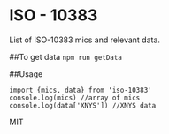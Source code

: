 # ISO - 10383

List of ISO-10383 mics and relevant data.



##To get data
`npm run getData`



##Usage
```
import {mics, data} from 'iso-10383'
console.log(mics) //array of mics
console.log(data['XNYS']) //XNYS data
```


MIT
